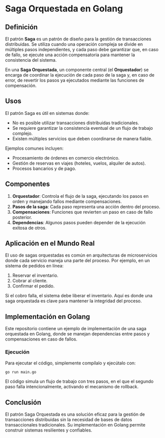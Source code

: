 # Saga Orquestada en Golang

## Definición
El patrón **Saga** es un patrón de diseño para la gestión de transacciones distribuidas. Se utiliza cuando una operación compleja se divide en múltiples pasos independientes, y cada paso debe garantizar que, en caso de fallo, se ejecute una acción compensatoria para mantener la consistencia del sistema.

En una **Saga Orquestada**, un componente central (el **Orquestador**) se encarga de coordinar la ejecución de cada paso de la saga y, en caso de error, de revertir los pasos ya ejecutados mediante las funciones de compensación.

## Usos
El patrón Saga es útil en sistemas donde:
- No es posible utilizar transacciones distribuidas tradicionales.
- Se requiere garantizar la consistencia eventual de un flujo de trabajo complejo.
- Existen múltiples servicios que deben coordinarse de manera fiable.

Ejemplos comunes incluyen:
- Procesamiento de órdenes en comercio electrónico.
- Gestión de reservas en viajes (hoteles, vuelos, alquiler de autos).
- Procesos bancarios y de pago.

## Componentes
1. **Orquestador**: Controla el flujo de la saga, ejecutando los pasos en orden y manejando fallos mediante compensaciones.
2. **Pasos de la saga**: Cada paso representa una acción dentro del proceso.
3. **Compensaciones**: Funciones que revierten un paso en caso de fallo posterior.
4. **Dependencias**: Algunos pasos pueden depender de la ejecución exitosa de otros.

## Aplicación en el Mundo Real
El uso de sagas orquestadas es común en arquitecturas de microservicios donde cada servicio maneja una parte del proceso. Por ejemplo, en un sistema de pedidos en línea:
1. Reservar el inventario.
2. Cobrar al cliente.
3. Confirmar el pedido.

Si el cobro falla, el sistema debe liberar el inventario. Aquí es donde una saga orquestada es clave para mantener la integridad del proceso.

## Implementación en Golang
Este repositorio contiene un ejemplo de implementación de una saga orquestada en Golang, donde se manejan dependencias entre pasos y compensaciones en caso de fallos.

### Ejecución
Para ejecutar el código, simplemente compílalo y ejecútalo con:
```sh
go run main.go
```

El código simula un flujo de trabajo con tres pasos, en el que el segundo paso falla intencionalmente, activando el mecanismo de rollback.

## Conclusión
El patrón Saga Orquestada es una solución eficaz para la gestión de transacciones distribuidas sin la necesidad de bases de datos transaccionales tradicionales. Su implementación en Golang permite construir sistemas resilientes y confiables.
